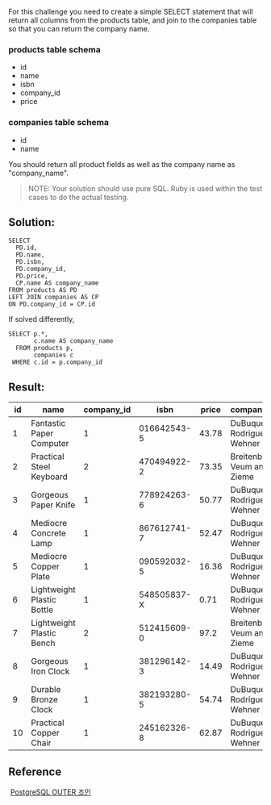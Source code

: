 For this challenge you need to create a simple SELECT statement that will return all columns from the products table, and join to the companies table so that you can return the company name.

### products table schema

-   id
-   name
-   isbn
-   company\_id
-   price

### companies table schema

-   id
-   name

You should return all product fields as well as the company name as "company\_name".

> NOTE: Your solution should use pure SQL. Ruby is used within the test cases to do the actual testing.

## Solution:

```
SELECT 
  PD.id, 
  PD.name, 
  PD.isbn, 
  PD.company_id, 
  PD.price, 
  CP.name AS company_name 
FROM products AS PD
LEFT JOIN companies AS CP 
ON PD.company_id = CP.id
```

If solved differently,

```
SELECT p.*,
       c.name AS company_name
  FROM products p,
       companies c
 WHERE c.id = p.company_id
```

## Result:

| id | name | company\_id | isbn | price | company\_name |
| --- | --- | --- | --- | --- | --- |
| 1 | Fantastic Paper Computer | 1 | 016642543-5 | 43.78 | DuBuque, Rodriguez and Wehner |
| 2 | Practical Steel Keyboard | 2 | 470494922-2 | 73.35 | Breitenberg, Veum and Zieme |
| 3 | Gorgeous Paper Knife | 1 | 778924263-6 | 50.77 | DuBuque, Rodriguez and Wehner |
| 4 | Mediocre Concrete Lamp | 1 | 867612741-7 | 52.47 | DuBuque, Rodriguez and Wehner |
| 5 | Mediocre Copper Plate | 1 | 090592032-5 | 16.36 | DuBuque, Rodriguez and Wehner |
| 6 | Lightweight Plastic Bottle | 1 | 548505837-X | 0.71 | DuBuque, Rodriguez and Wehner |
| 7 | Lightweight Plastic Bench | 2 | 512415609-0 | 97.2 | Breitenberg, Veum and Zieme |
| 8 | Gorgeous Iron Clock | 1 | 381296142-3 | 14.49 | DuBuque, Rodriguez and Wehner |
| 9 | Durable Bronze Clock | 1 | 382193280-5 | 54.74 | DuBuque, Rodriguez and Wehner |
| 10 | Practical Copper Chair | 1 | 245162326-8 | 62.87 | DuBuque, Rodriguez and Wehner |





## Reference

 [PostgreSQL OUTER 조인](https://dog-developers.tistory.com/143)